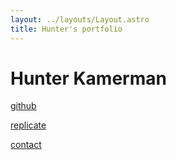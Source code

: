 ```yaml
---
layout: ../layouts/Layout.astro
title: Hunter's portfolio
---
```

<!-- Markdown Preview - https://dillinger.io/ -->

# Hunter Kamerman

[github](https://www.github.com/hunterkamerman)

[replicate](https://replicate.com/hunterkamerman)

[contact](/contact)



